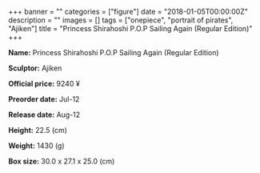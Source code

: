+++
banner = ""
categories = ["figure"]
date = "2018-01-05T00:00:00Z"
description = ""
images = []
tags = ["onepiece", "portrait of pirates", "Ajiken"]
title = "Princess Shirahoshi P.O.P Sailing Again (Regular Edition)"
+++

**Name:** Princess Shirahoshi P.O.P Sailing Again (Regular Edition)

**Sculptor:** Ajiken

**Official price:** 9240 ¥

**Preorder date:** Jul-12

**Release date:** Aug-12

**Height:** 22.5 (cm)

**Weight:** 1430 (g)

**Box size:** 30.0 x 27.1 x 25.0 (cm)
